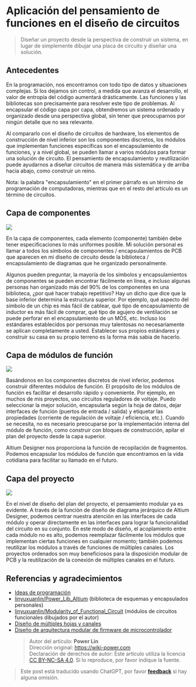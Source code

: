 # Aplicación del pensamiento de funciones en el diseño de circuitos

> Diseñar un proyecto desde la perspectiva de construir un sistema, en lugar de simplemente dibujar una placa de circuito y diseñar una solución.

## Antecedentes

En la programación, nos encontramos con todo tipo de datos y situaciones complejas. Si los dejamos sin control, a medida que avanza el desarrollo, el valor de entropía del código aumentará drásticamente. Las funciones y las bibliotecas son precisamente para resolver este tipo de problemas. Al encapsular el código capa por capa, obtendremos un sistema ordenado y organizado desde una perspectiva global, sin tener que preocuparnos por ningún detalle que no sea relevante.

Al compararlo con el diseño de circuitos de hardware, los elementos de construcción de nivel inferior son los componentes discretos, los módulos que implementan funciones específicas son el encapsulamiento de funciones, y a nivel global, se pueden llamar a varios módulos para formar una solución de circuito. El pensamiento de encapsulamiento y reutilización puede ayudarnos a diseñar circuitos de manera más sistemática y de arriba hacia abajo, como construir un reino.

Nota: la palabra "encapsulamiento" en el primer párrafo es un término de programación de computadoras, mientras que en el resto del artículo es un término de circuitos.

## Capa de componentes

![](https://f004.backblazeb2.com/file/wiki-media/img/20200131212452.png)

En la capa de componentes, cada elemento (componente) también debe tener especificaciones lo más uniformes posible. Mi solución personal es llamar a todos los símbolos de componentes / encapsulamientos de PCB que aparecen en mi diseño de circuito desde la biblioteca / encapsulamiento de diagramas que he organizado personalmente.

Algunos pueden preguntar, la mayoría de los símbolos y encapsulamientos de componentes se pueden encontrar fácilmente en línea, e incluso algunas personas han organizado más del 90% de los componentes en una biblioteca, ¿por qué hacer trabajo repetitivo? 
Hay un dicho que dice que la base inferior determina la estructura superior. Por ejemplo, qué aspecto del símbolo de un chip es más fácil de cablear, qué tipo de encapsulamiento de inductor es más fácil de comprar, qué tipo de agujero de ventilación se puede perforar en el encapsulamiento de un MOS, etc. Incluso los estándares establecidos por personas muy talentosas no necesariamente se aplican completamente a usted. Establecer sus propios estándares y construir su casa en su propio terreno es la forma más sabia de hacerlo.

## Capa de módulos de función

![](https://f004.backblazeb2.com/file/wiki-media/img/20200131212642.png)

Basándonos en los componentes discretos de nivel inferior, podemos construir diferentes módulos de función. El propósito de los módulos de función es facilitar el desarrollo rápido y conveniente. Por ejemplo, en muchos de mis proyectos, uso circuitos reguladores de voltaje. Puedo seleccionar la mejor solución, encapsularla según la hoja de datos, dejar interfaces de función (puertos de entrada / salida) y etiquetar las propiedades (corriente de regulación de voltaje / eficiencia, etc.). Cuando se necesita, no es necesario preocuparse por la implementación interna del módulo de función, como construir con bloques de construcción, apilar el plan del proyecto desde la capa superior.

Altium Designer nos proporciona la función de recopilación de fragmentos. Podemos encapsular los módulos de función que encontramos en la vida cotidiana para facilitar su llamado en el futuro.

## Capa del proyecto

![](https://f004.backblazeb2.com/file/wiki-media/img/20200131213218.png)

En el nivel de diseño del plan del proyecto, el pensamiento modular ya es evidente. A través de la función de diseño de diagrama jerárquico de Altium Designer, podemos centrar nuestra atención en las interfaces de cada módulo y operar directamente en las interfaces para lograr la funcionalidad del circuito en su conjunto. En este modo de diseño, el acoplamiento entre cada módulo no es alto, podemos reemplazar fácilmente los módulos que implementan ciertas funciones en cualquier momento; también podemos reutilizar los módulos a través de funciones de múltiples canales. Los proyectos ordenados son muy beneficiosos para la disposición modular de PCB y la reutilización de la conexión de múltiples canales en el futuro.

## Referencias y agradecimientos

- [Ideas de programación](https://zhuanlan.zhihu.com/p/25288280)
- [linyuxuanlin/Power_Lib_Altium](https://github.com/linyuxuanlin/Power_Lib_Altium) (biblioteca de esquemas y encapsulados personales)
- [linyuxuanlin/Modularity_of_Functional_Circuit](https://github.com/linyuxuanlin/Modularity_of_Functional_Circuit) (módulos de circuitos funcionales dibujados por el autor)
- [Diseño de múltiples hojas y canales](https://www.altium.com/documentation/altium-designer/multi-sheet-and-multi-channel-design-ad?version=18.1)
- [Diseño de arquitectura modular de firmware de microcontrolador](https://mp.weixin.qq.com/s?__biz=MzI0ODU0NDI1Mg==&mid=2247493415&idx=1&sn=48868c853d82747e537d9571e02f9c4c&chksm=e99d89b4deea00a2cb26bc62c13bf9bb8955018b47b9b4c091dc98fe776d853039ba84ce480f&mpshare=1&scene=1&srcid=&sharer_sharetime=1588583649159&sharer_shareid=57baeb2b96d0cff9b17ac2c15b36602b&key=54a344d7200e25b224dfb50449a0a3835910904754e85f2f5687170aa3dc9cd1cada606d232a271784f6c37d841af2a681ce3312fe043716d933a48bc88fdfc38a50be9eeb42cc316538f1781f865de5&ascene=1&uin=MTk5MDUwOTA0Mg%3D%3D&devicetype=Windows+10+x64&version=62090070&lang=zh_CN&exportkey=A638hkClxH9AKARxE%2F2NsRw%3D&pass_ticket=DbttLz0NrPJvKfz31VIx1Sw50my315siej6rJhYtISz9sd1CObS%2BjG%2BOC%2FzHEXzj)
  > Autor del artículo: **Power Lin**  
  > Dirección original: <https://wiki-power.com>  
  > Declaración de derechos de autor: Este artículo utiliza la licencia [CC BY-NC-SA 4.0](https://creativecommons.org/licenses/by/4.0/deed.zh). Si lo reproduce, por favor indique la fuente.

> Este post está traducido usando ChatGPT, por favor [**feedback**](https://github.com/linyuxuanlin/Wiki_MkDocs/issues/new) si hay alguna omisión.